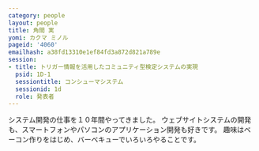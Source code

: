 ```yaml
---
category: people
layout: people
title: 角間 実
yomi: カクマ ミノル
pageid: '4060'
emailhash: a38fd13310e1ef84fd3a872d821a789e
session:
- title: トリガー情報を活用したコミュニティ型検定システムの実現
  psid: 1D-1
  sessiontitle: コンシューマシステム
  sessionid: 1d
  role: 発表者
---
```

システム開発の仕事を１０年間やってきました。
ウェブサイトシステムの開発も、スマートフォンやパソコンのアプリケーション開発も好きです。
趣味はベーコン作りをはじめ、バーベキューでいろいろやることです。